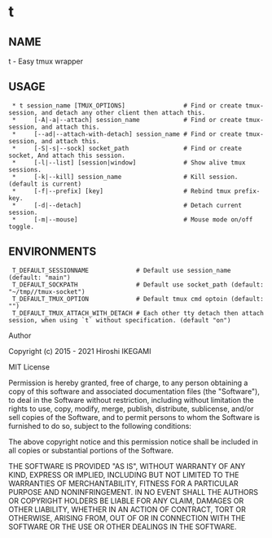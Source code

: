 t
====

NAME
----
t - Easy tmux wrapper

USAGE
----
```
 * t session_name [TMUX_OPTIONS]                # Find or create tmux-session, and detach any other client then attach this.
 *     [-A|-a|--attach] session_name            # Find or create tmux-session, and attach this.
 *     [--ad|--attach-with-detach] session_name # Find or create tmux-session, and attach this.
 *     [-S|-s|--sock] socket_path               # Find or create socket, And attach this session.
 *     [-l|--list] [session|window]             # Show alive tmux sessions.
 *     [-k|--kill] session_name                 # Kill session. (default is current)
 *     [-f|--prefix] [key]                      # Rebind tmux prefix-key.
 *     [-d|--detach]                            # Detach current session.
 *     [-m|--mouse]                             # Mouse mode on/off toggle.
```

ENVIRONMENTS
---
```
 T_DEFAULT_SESSIONNAME             # Default use session_name (default: "main")
 T_DEFAULT_SOCKPATH                # Default use socket_path (default: "~/tmp//tmux-socket")
 T_DEFAULT_TMUX_OPTION             # Default tmux cmd optoin (default: "")
 T_DEFAULT_TMUX_ATTACH_WITH_DETACH # Each other tty detach then attach session, when using `t` without specification. (default "on")
```


Author

Copyright (c) 2015 - 2021 Hiroshi IKEGAMI

MIT License

Permission is hereby granted, free of charge, to any person obtaining
a copy of this software and associated documentation files (the
"Software"), to deal in the Software without restriction, including
without limitation the rights to use, copy, modify, merge, publish,
distribute, sublicense, and/or sell copies of the Software, and to
permit persons to whom the Software is furnished to do so, subject to
the following conditions:

The above copyright notice and this permission notice shall be
included in all copies or substantial portions of the Software.

THE SOFTWARE IS PROVIDED "AS IS", WITHOUT WARRANTY OF ANY KIND,
EXPRESS OR IMPLIED, INCLUDING BUT NOT LIMITED TO THE WARRANTIES OF
MERCHANTABILITY, FITNESS FOR A PARTICULAR PURPOSE AND
NONINFRINGEMENT. IN NO EVENT SHALL THE AUTHORS OR COPYRIGHT HOLDERS BE
LIABLE FOR ANY CLAIM, DAMAGES OR OTHER LIABILITY, WHETHER IN AN ACTION
OF CONTRACT, TORT OR OTHERWISE, ARISING FROM, OUT OF OR IN CONNECTION
WITH THE SOFTWARE OR THE USE OR OTHER DEALINGS IN THE SOFTWARE.
